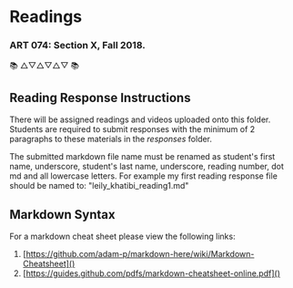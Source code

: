# Readings
### ART 074: Section X, Fall 2018.

:books: △▽△▽△▽ :books:

## Reading Response Instructions
There will be assigned readings and videos uploaded onto this folder. Students are required to submit responses with the minimum of 2 paragraphs to these materials in the *responses* folder.

The submitted markdown file name must be renamed as student's first name, underscore, student's last name, underscore, reading number, dot md and all lowercase letters. For example my first reading response file should be named to: "leily_khatibi_reading1.md"

## Markdown Syntax

For a markdown cheat sheet please view the following links:
1. [https://github.com/adam-p/markdown-here/wiki/Markdown-Cheatsheet]()
2. [https://guides.github.com/pdfs/markdown-cheatsheet-online.pdf]()
